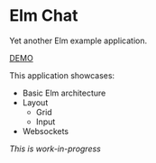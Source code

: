 # Elm Chat
Yet another Elm example application.

[DEMO](http://madsbuch.com/elm-chat/)

This application showcases:

* Basic Elm architecture
* Layout
    - Grid
    - Input
* Websockets

_This is work-in-progress_